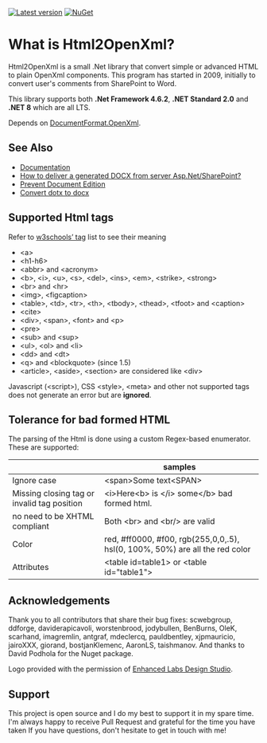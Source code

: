 [![Latest version](https://img.shields.io/nuget/v/HtmlToOpenXml.dll.svg)](https://www.nuget.org/packages/HtmlToOpenXml.dll)
[![NuGet](https://img.shields.io/nuget/dt/HtmlToOpenXml.dll.svg)]()

# What is Html2OpenXml?

Html2OpenXml is a small .Net library that convert simple or advanced HTML to plain OpenXml components. This program has started in 2009, initially to convert user's comments from SharePoint to Word.

This library supports both **.Net Framework 4.6.2**, **.NET Standard 2.0** and **.NET 8** which are all LTS.

Depends on [DocumentFormat.OpenXml](https://www.nuget.org/packages/DocumentFormat.OpenXml/).

## See Also

* [Documentation](https://github.com/onizet/html2openxml/wiki)
* [How to deliver a generated DOCX from server Asp.Net/SharePoint?](https://github.com/onizet/html2openxml/wiki/Serves-a-generated-docx-from-the-server)
* [Prevent Document Edition](https://github.com/onizet/html2openxml/wiki/Prevent-Document-Edition)
* [Convert dotx to docx](https://github.com/onizet/html2openxml/wiki/Convert-.dotx-to-.docx)

## Supported Html tags

Refer to [w3schools’ tag](http://www.w3schools.com/tags/default.asp) list to see their meaning

* &lt;a&gt;
* &lt;h1-h6&gt;
* &lt;abbr&gt; and &lt;acronym&gt;
* &lt;b&gt;, &lt;i&gt;, &lt;u&gt;, &lt;s&gt;, &lt;del&gt;, &lt;ins&gt;, &lt;em&gt;, &lt;strike&gt;, &lt;strong&gt;
* &lt;br&gt; and &lt;hr&gt;
* &lt;img&gt;, &lt;figcaption&gt;
* &lt;table&gt;, &lt;td&gt;, &lt;tr&gt;, &lt;th&gt;, &lt;tbody&gt;, &lt;thead&gt;, &lt;tfoot&gt; and &lt;caption&gt;
* &lt;cite&gt;
* &lt;div&gt;, &lt;span&gt;, &lt;font&gt; and &lt;p&gt;
* &lt;pre&gt;
* &lt;sub&gt; and &lt;sup&gt;
* &lt;ul&gt;, &lt;ol&gt; and &lt;li&gt;
* &lt;dd&gt; and &lt;dt&gt;
* &lt;q&gt; and &lt;blockquote&gt; (since 1.5)
* &lt;article&gt;, &lt;aside&gt;, &lt;section&gt; are considered like &lt;div&gt;

Javascript (&lt;script&gt;), CSS &lt;style&gt;, &lt;meta&gt; and other not supported tags does not generate an error but are **ignored**.

## Tolerance for bad formed HTML

The parsing of the Html is done using a custom Regex-based enumerator. These are supported:

|   | samples |
| ------------- | ------------- |
| Ignore case | &lt;span&gt;Some text&lt;SPAN&gt; |
| Missing closing tag or invalid tag position | &lt;i&gt;Here&lt;b&gt; is &lt;/i&gt; some&lt;/b&gt; bad formed html. |
| no need to be XHTML compliant | Both &lt;br&gt; and &lt;br/&gt; are valid |
| Color | red, #ff0000, #f00, rgb(255,0,0,.5), hsl(0, 100%, 50%) are all the red color |
| Attributes | &lt;table id=table1&gt; or &lt;table id="table1"&gt; |

## Acknowledgements

Thank you to all contributors that share their bug fixes: scwebgroup, ddforge, daviderapicavoli, worstenbrood, jodybullen, BenBurns, OleK, scarhand, imagremlin, antgraf, mdeclercq, pauldbentley, xjpmauricio, jairoXXX, giorand, bostjanKlemenc, AaronLS, taishmanov.
And thanks to David Podhola for the Nuget package.

Logo provided with the permission of [Enhanced Labs Design Studio](http://www.enhancedlabs.com).

## Support

This project is open source and I do my best to support it in my spare time. I'm always happy to receive Pull Request and grateful for the time you have taken
If you have questions, don't hesitate to get in touch with me!
